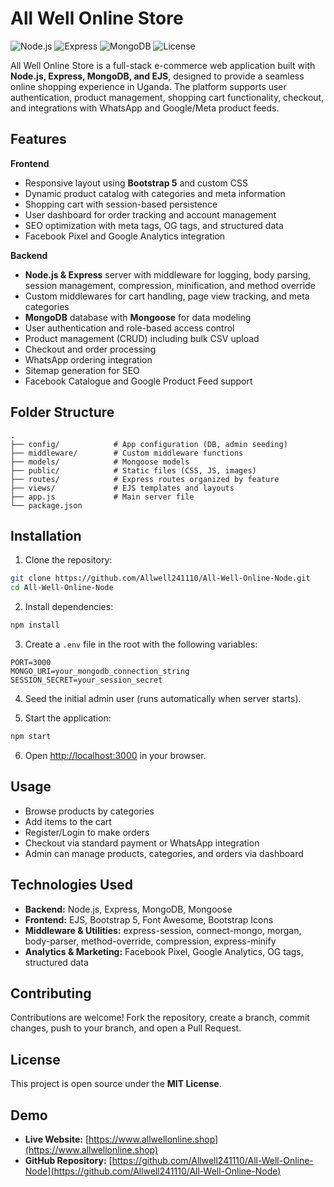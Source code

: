 # All Well Online Store

![Node.js](https://img.shields.io/badge/Node.js-v20.15.1-green) ![Express](https://img.shields.io/badge/Express-4.x-blue) ![MongoDB](https://img.shields.io/badge/MongoDB-6.0-success) ![License](https://img.shields.io/badge/License-MIT-lightgrey)

All Well Online Store is a full-stack e-commerce web application built with **Node.js, Express, MongoDB, and EJS**, designed to provide a seamless online shopping experience in Uganda. The platform supports user authentication, product management, shopping cart functionality, checkout, and integrations with WhatsApp and Google/Meta product feeds.

## Features

**Frontend**

* Responsive layout using **Bootstrap 5** and custom CSS
* Dynamic product catalog with categories and meta information
* Shopping cart with session-based persistence
* User dashboard for order tracking and account management
* SEO optimization with meta tags, OG tags, and structured data
* Facebook Pixel and Google Analytics integration

**Backend**

* **Node.js & Express** server with middleware for logging, body parsing, session management, compression, minification, and method override
* Custom middlewares for cart handling, page view tracking, and meta categories
* **MongoDB** database with **Mongoose** for data modeling
* User authentication and role-based access control
* Product management (CRUD) including bulk CSV upload
* Checkout and order processing
* WhatsApp ordering integration
* Sitemap generation for SEO
* Facebook Catalogue and Google Product Feed support

## Folder Structure

```
.
├── config/            # App configuration (DB, admin seeding)
├── middleware/        # Custom middleware functions
├── models/            # Mongoose models
├── public/            # Static files (CSS, JS, images)
├── routes/            # Express routes organized by feature
├── views/             # EJS templates and layouts
├── app.js             # Main server file
└── package.json
```

## Installation

1. Clone the repository:

```bash
git clone https://github.com/Allwell241110/All-Well-Online-Node.git
cd All-Well-Online-Node
```

2. Install dependencies:

```bash
npm install
```

3. Create a `.env` file in the root with the following variables:

```
PORT=3000
MONGO_URI=your_mongodb_connection_string
SESSION_SECRET=your_session_secret
```

4. Seed the initial admin user (runs automatically when server starts).

5. Start the application:

```bash
npm start
```

6. Open [http://localhost:3000](http://localhost:3000) in your browser.

## Usage

* Browse products by categories
* Add items to the cart
* Register/Login to make orders
* Checkout via standard payment or WhatsApp integration
* Admin can manage products, categories, and orders via dashboard

## Technologies Used

* **Backend:** Node.js, Express, MongoDB, Mongoose
* **Frontend:** EJS, Bootstrap 5, Font Awesome, Bootstrap Icons
* **Middleware & Utilities:** express-session, connect-mongo, morgan, body-parser, method-override, compression, express-minify
* **Analytics & Marketing:** Facebook Pixel, Google Analytics, OG tags, structured data

## Contributing

Contributions are welcome! Fork the repository, create a branch, commit changes, push to your branch, and open a Pull Request.

## License

This project is open source under the **MIT License**.

## Demo

* **Live Website:** [https://www.allwellonline.shop](https://www.allwellonline.shop)
* **GitHub Repository:** [https://github.com/Allwell241110/All-Well-Online-Node](https://github.com/Allwell241110/All-Well-Online-Node)
